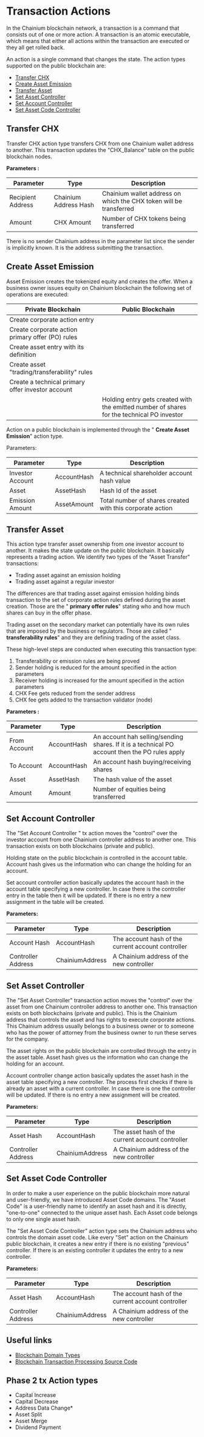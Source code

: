 # Transaction Actions

In the Chainium blockchain network, a transaction is a command that consists out of one or more action. A transaction is an atomic executable, which means that either all actions within the transaction are executed or they all get rolled back.

An action is a single command that changes the state. The action types supported on the public blockchain are:

- [Transfer CHX](#transfer-chx)
- [Create Asset Emission](#create-asset-emission)
- [Transfer Asset](#transfer-asset)
- [Set Asset Controller](#set-asset-controller)
- [Set Account Controller](#set-account-controller)
- [Set Asset Code Controller](#set-asset-code-controller)

## Transfer CHX

Transfer CHX action type transfers CHX from one Chainium wallet address to another. This transaction updates the &quot;CHX\_Balance&quot; table on the public blockchain nodes.

**Parameters :**

| Parameter | Type | Description |
| --- | --- | --- |
| Recipient Address | Chainium Address Hash | Chainium wallet address on which the CHX token will be transferred |
| Amount | CHX Amount | Number of CHX tokens being transferred |

There is no sender Chainium address in the parameter list since the sender is implicitly known. It is the address submitting the transaction.

## Create Asset Emission

Asset Emission creates the tokenized equity and creates the offer. When a business owner issues equity on Chainium blockchain the following set of operations are executed:

| Private Blockchain | Public Blockchain |
| --- | --- |
| Create corporate action entry |   |
| Create corporate action primary offer (PO) rules |   |
| Create asset entry with its definition |   |
| Create asset &quot;trading/transferability&quot; rules |   |
| Create a technical primary offer investor account |   |
|   | Holding entry gets created with the emitted number of shares for the technical PO investor |

Action on a public blockchain is implemented through the &quot; **Create Asset Emission**&quot; action type.

Parameters:

| Parameter | Type | Description |
| --- | --- | --- |
| Investor Account | AccountHash | A technical shareholder account hash value |
| Asset | AssetHash | Hash Id of the asset |
| Emission Amount | AssetAmount | Total number of shares created with this corporate action |

## Transfer Asset

This action type transfer asset ownership from one investor account to another. It makes the state update on the public blockchain. It basically represents a trading action. We identify two types of the &quot;Asset Transfer&quot; transactions:

- Trading asset against an emission holding
- Trading asset against a regular investor

The differences are that trading asset against emission holding binds transaction to the set of corporate action rules defined during the asset creation. Those are the &quot; **primary offer rules**&quot; stating who and how much shares can buy in the offer phase.

Trading asset on the secondary market can potentially have its own rules that are imposed by the business or regulators. Those are called &quot; **transferability rules**&quot; and they are defining trading of the asset class.

These high-level steps are conducted when executing this transaction type:

1. Transferability or emission rules are being proved
2. Sender holding is reduced for the amount specified in the action parameters
3. Receiver holding is increased for the amount specified in the action parameters
4. CHX Fee gets reduced from the sender address
5. CHX fee gets added to the transaction validator (node)

**Parameters :**

| Parameter | Type | Description |
| --- | --- | --- |
| From Account | AccountHash | An account hah selling/sending shares. If it is a technical PO account then the PO rules apply |
| To Account | AccountHash | An account hash buying/receiving shares |
| Asset | AssetHash | The hash value of the asset |
| Amount | Amount | Number of equities being transferred |

## Set Account Controller

The &quot;Set Account Controller &quot; tx action moves the &quot;control&quot; over the investor account from one Chainium controller address to another one. This transaction exists on both blockchains (private and public).

Holding state on the public blockchain is controlled in the account table. Account hash gives us the information who can change the holding for an account.

Set account controller action basically updates the account hash in the account table specifying a new controller. In case there is the controller entry in the table then it will be updated. If there is no entry a new assignment in the table will be created.

**Parameters:**

| Parameter | Type | Description |
| --- | --- | --- |
| Account Hash | AccountHash | The account hash of the current account controller |
| Controller Address | ChainiumAddress | A Chainium address of the new controller |

## Set Asset Controller

The &quot;Set Asset Controller&quot; transaction action moves the &quot;control&quot; over the asset from one Chainium controller address to another one. This transaction exists on both blockchains (private and public). This is the Chainium address that controls the asset and has rights to execute corporate actions. This Chainium address usually belongs to a business owner or to someone who has the power of attorney from the business owner to run these serves for the company.

The asset rights on the public blockchain are controlled through the entry in the asset table. Asset hash gives us the information who can change the holding for an account.

Account controller change action basically updates the asset hash in the asset table specifying a new controller. The process first checks if there is already an asset with a current controller. In case there is one the controller will be updated. If there is no entry a new assignment will be created.

**Parameters:**

| Parameter | Type | Description |
| --- | --- | --- |
| Asset Hash | AccountHash | The asset hash of the current account controller |
| Controller Address | ChainiumAddress | A Chainium address of the new controller |

## Set Asset Code Controller

In order to make a user experience on the public blockchain more natural and user-friendly, we have introduced Asset Code domains. The &quot;Asset Code&quot; is a user-friendly name to identify an asset hash and it is directly, &quot;one-to-one&quot; connected to the unique asset hash. Each Asset code belongs to only one single asset hash.

The &quot;Set Asset Code Controller&quot; action type sets the Chainium address who controls the domain asset code. Like every &quot;Set&quot; action on the Chainium public blockchain, it creates a new entry if there is no existing &quot;previous&quot; controller. If there is an existing controller it updates the entry to a new controller.

**Parameters:**

| Parameter | Type | Description |
| --- | --- | --- |
| Asset Hash | AccountHash | The account hash of the current account controller |
| Controller Address | ChainiumAddress | A Chainium address of the new controller |

## Useful links

- [Blockchain Domain Types](../../Source/Chainium.Blockchain.Public.Core/DomainTypes.fs#L74)
- [Blockchain Transaction Processing Source Code](../../Source/Chainium.Blockchain.Public.Core/Processing.fs)

## Phase 2  tx Action types

- Capital Increase
- Capital Decrease
- Address Data Change\*
- Asset Split
- Asset Merge
- Dividend Payment
